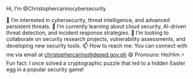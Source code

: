 Hi, I’m @Christophercarinocybersecurity

👀 I’m interested in cybersecurity, threat intelligence, and advanced persistent threats.
🌱 I’m currently learning about cloud security, AI-driven threat detection, and incident response strategies.
💞️ I’m looking to collaborate on security research projects, vulnerability assessments, and developing new security tools.
📫 How to reach me: You can connect with me via email at christophercarino@deped.gov.ph 
😄 Pronouns: He/Him
⚡ Fun fact: I once solved a cryptographic puzzle that led to a hidden Easter egg in a popular security game!

<!---
Christophercarinocybersecurity/Christophercarinocybersecurity is a ✨ special ✨ repository because its `README.md` (this file) appears on your GitHub profile.
You can click the Preview link to take a look at your changes.
--->
